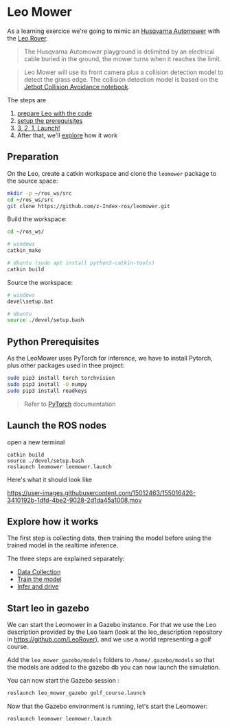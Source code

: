 # Leo Mower
As a learning exercice we're going to mimic an [Husqvarna Automower](https://www.husqvarna.com/fr/robots-tondeuses/automower315/) with the [Leo Rover](https://www.leorover.tech/). 

> The Husqvarna Automower playground is delimited by an electrical cable buried in the ground, the mower turns when it reaches the limit.

> Leo Mower will use its front camera plus a collision detection model to detect the grass edge. The collision detection model is based on the [Jetbot Collision Avoidance notebook](https://jetbot.org/master/examples/collision_avoidance.html).

The steps are

1. [prepare Leo with the code](#Preparation)
2. [setup the prerequisites](#Python-Prerequisites)
3. [3, 2, 1, Launch!](#launch-the-ROS-nodes)
4. After that, we'll [explore](#explore-how-it-works) how it work

## Preparation

On the Leo, create a catkin workspace and clone the `leomower` package to the source space:
``` bash
mkdir -p ~/ros_ws/src
cd ~/ros_ws/src
git clone https://github.com/z-Index-ros/leomower.git
```

Build the workspace:
``` bash
cd ~/ros_ws/

# windows
catkin_make

# Ubuntu (sudo apt install python3-catkin-tools)
catkin build
```

Source the workspace:
``` bash
# windows
devel\setup.bat

# Ubuntu
source ./devel/setup.bash
```

## Python Prerequisites

As the LeoMower uses PyTorch for inference, we have to install Pytorch, plus other packages used in thee project:

``` bash
sudo pip3 install torch torchvision 
sudo pip3 install -U numpy
sudo pip3 install readkeys
```

> Refer to [PyTorch](https://pytorch.org/get-started/locally/) documentation


## Launch the ROS nodes
open a new terminal 

```
catkin build
source ./devel/setup.bash
roslaunch leomower leomower.launch
```


Here's what it should look like

https://user-images.githubusercontent.com/15012463/155016426-3410192b-1dfd-4be2-9028-2d1da45a1008.mov

## Explore how it works

The first step is collecting data, then training the model before using the trained model in the realtime inference.

The three steps are explained separately:

* [Data Collection](./doc/data_collection.md)
* [Train the model](./doc/train.md)
* [Infer and drive](./doc/infer.md)

## Start leo in gazebo

We can start the Leomower in a Gazebo instance. For that we use the Leo description provided by the Leo team (look at the leo_description repository in <https://github.com/LeoRover>), and we use a world representing a golf course.


Add the `leo_mower_gazebo/models` folders to `/home/.gazebo/models` so that the models are added to the gazebo db
you can now launch the simulation. 

You can now start the Gazebo session :
``` bash
roslaunch leo_mower_gazebo golf_course.launch
```

Now that the Gazebo environment is running, let's start the Leomower:
``` bash
roslaunch leomower leomower.launch
```

